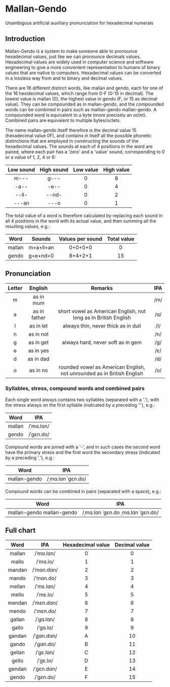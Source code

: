 # Mallan-Gendo
Unambigous artificial auxiliary pronunciation for hexadecimal numerals

## Introduction
Mallan-Gendo is a system to make someone able to pronounce hexadecimal values, just like we can pronounce decimals values. Hexadecimal values are widely used in computer science and software engineering to give a more convenient representation to humans of binary values that are native to computers. Hexadecimal values can be converted in a lossless way from and to binary and decimal values.

There are 16 different distinct words, like mallan and gendo, each for one of the 16 hexidecimal values, which range from 0-F (0-15 in decimal). The lowest value is mallan (0), the highest value in gendo (F, or 15 as decimal value). They can be compounded as in mallan-gendo, and the compounded words can be combined in pairs such as maillan-gendo mallan-gendo. A compounded word is equivalent to a byte (more precisely an octet). Combined pairs are equivalent to multiple bytes/octets.

The name mallan-gendo itself therefore is the decimal value 15 (hexadecimal value 0F), and contains in itself all the possible phonetic distinctions that are employed in constructing the sounds of the hexadecimal values. The sounds at each of 4 positions in the word are paired, where each pair has a 'zero' and a 'value' sound, corresponding to 0 or a value of 1, 2, 4 or 8:

|Low sound|High sound|Low value|High value|
|:-:|:-:|:-:|:-:|
|m---|g---|0|8|
|-a--|-e--|0|4|
|--ll-|--nd-|0|2|
|---an|---o|0|1|

The total value of a word is therefore calculated by replacing each sound in all 4 positions in the word with its actual value, and then summing all the resulting values, e.g.:

|Word|Sounds|Values per sound|Total value|
|:-:|:-:|:-:|:-:|
|mallan|m+a+ll+an|0+0+0+0|0|
|gendo|g+e+nd+0|8+4+2+1|15|

## Pronunciation
|Letter|English|Remarks|IPA|
|:-:|:-----:|:-----:|:-:|
|m|as in mum||/m/|
|a|as in father|short vowel as American English, not long as in British English|/&#x0251;/|
|l|as in let|always thin, never thick as in dull|/l/|
|n|as in not||/n/|
|g|as in get|always hard, never soft as in gem|/g/|
|e|as in yes||/&#x025B;/|
|d|as in dad||/d/|
|o|as in no|rounded vowel as American English, not unrounded as in British English|/o/|

### Syllables, stress, compound words and combined pairs 
Each single word always contains two syllables (separated with a '.'), with the stress always on the first syllable (indicated by a preceding '&#0712;'), e.g.:

|Word|IPA|
|:-:|:-:|
|mallan|/&#0712;m&#x0251;.l&#x0251;n/|
|gendo|/&#0712;g&#x025B;n.do/|

Compound words are joined with a '-', and in such cases the second word have the primary stress and the first word the secondary stress (indicated by a preceding '&#0716;'), e.g.:

|Word|IPA|
|:-:|:-:|
|mallan-gendo|/&#0716;m&#x0251;.l&#x0251;n &#0712;g&#x025B;n.do/|

Compound words can be combined in pairs (separated with a space), e.g.:

|Word|IPA|
|:-:|:-:|
|mallan-gendo mallan-gendo|/&#0716;m&#x0251;.l&#x0251;n &#0712;g&#x025B;n.do &#0716;m&#x0251;.l&#x0251;n &#0712;g&#x025B;n.do/|

## Full chart
|Word|IPA|Hexadecimal value|Decimal value|
|:-:|:-:|:-:|:-:|
|mallan|/&#0712;m&#x0251;.l&#x0251;n/|0|0|
|mallo|/&#0712;m&#x0251;.lo/|1|1|
|mandan|/&#0712;m&#x0251;n.d&#x0251;n/|2|2|
|mando|/&#0712;m&#x0251;n.do/|3|3|
|mellan|/&#0712;m&#x025B;.l&#x0251;n/|4|4|
|mello|/&#0712;m&#x025B;.lo/|5|5|
|mendan|/&#0712;m&#x025B;n.d&#x0251;n/|6|6|
|mendo|/&#0712;m&#x025B;n.do/|7|7|
|gallan|/&#0712;g&#x0251;.l&#x0251;n/|8|8|
|gallo|/&#0712;g&#x0251;.lo/|9|9|
|gandan|/&#0712;g&#x0251;n.d&#x0251;n/|A|10|
|gando|/&#0712;g&#x0251;n.do/|B|11|
|gellan|/&#0712;g&#x025B;.l&#x0251;n/|C|12|
|gello|/&#0712;g&#x025B;.lo/|D|13|
|gendan|/&#0712;g&#x025B;n.d&#x0251;n/|E|14|
|gendo|/&#0712;g&#x025B;n.do/|F|15|
